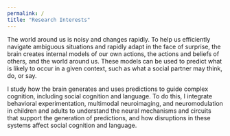 ```yaml
---
permalink: /
title: "Research Interests"
---
```


The world around us is noisy and changes rapidly. To help us efficiently navigate ambiguous situations and rapidly adapt in the face of surprise, the brain creates internal models of our own actions, the actions and beliefs of others, and the world around us. These models can be used to predict what is likely to occur in a given context, such as what a social partner may think, do, or say. 

I study how the brain generates and uses predictions to guide complex cognition, including social cognition and language. To do this, I integrate behavioral experimentation, multimodal neuroimaging, and neuromodulation in children and adults to understand the neural mechanisms and circuits that support the generation of predictions, and how disruptions in these systems affect social cognition and language.

